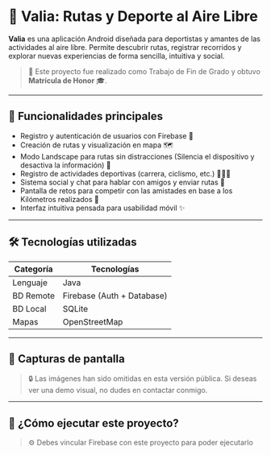 # 🧭 Valia: Rutas y Deporte al Aire Libre

**Valia** es una aplicación Android diseñada para deportistas y amantes de las actividades al aire libre. Permite descubrir rutas, registrar recorridos y explorar nuevas experiencias de forma sencilla, intuitiva y social.

> 📱 Este proyecto fue realizado como Trabajo de Fin de Grado y obtuvo **Matrícula de Honor** 🎓.

---

## 🚀 Funcionalidades principales

- Registro y autenticación de usuarios con Firebase 🔐
- Creación de rutas y visualización en mapa 🗺️
- Modo Landscape para rutas sin distracciones (Silencia el dispositivo y desactiva la información) 🌳
- Registro de actividades deportivas (carrera, ciclismo, etc.) 🏃‍♀️🚴
- Sistema social y chat para hablar con amigos y enviar rutas 👥
- Pantalla de retos para competir con las amistades en base a los Kilómetros realizados 🏅
- Interfaz intuitiva pensada para usabilidad móvil ✨

---

## 🛠️ Tecnologías utilizadas

| Categoría     | Tecnologías                 |
|---------------|-----------------------------|
| Lenguaje      | Java                        |
| BD Remote     | Firebase (Auth + Database)  |
| BD Local      | SQLite                      |
| Mapas         | OpenStreetMap               |

---

## 📸 Capturas de pantalla

> 🔒 Las imágenes han sido omitidas en esta versión pública. Si deseas ver una demo visual, no dudes en contactar conmigo.

---

## 🧪 ¿Cómo ejecutar este proyecto?

> ⚙️ Debes vincular Firebase con este proyecto para poder ejecutarlo
